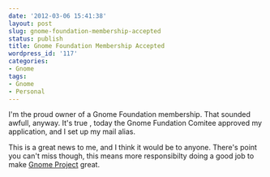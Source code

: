 ```yaml
---
date: '2012-03-06 15:41:38'
layout: post
slug: gnome-foundation-membership-accepted
status: publish
title: Gnome Foundation Membership Accepted
wordpress_id: '117'
categories:
- Gnome
tags:
- Gnome
- Personal
---
```


I'm the proud owner of a Gnome Foundation membership. That sounded awfull, anyway. It's true , today the Gnome Fundation Comitee approved my application, and I set up my mail alias.

This is a great news to me, and I think it would be to anyone. There's point you can't miss though, this means more responsibilty doing a good job to make [Gnome Project](http://www.gnome.org) great.
